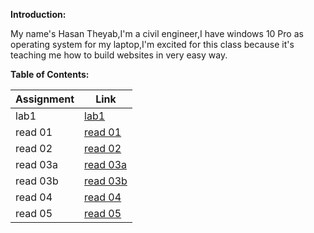 **Introduction:**

My name's Hasan Theyab,I'm a civil engineer,I have windows 10 Pro as operating system for my laptop,I'm excited for this class because it's teaching me how to build websites in very easy way.

**Table of Contents:**

| Assignment  | Link        |
| ----------- | ----------- |
| lab1        | [lab1](lab1.md)         |
| read 01     | [read 01](read1.md)     |
| read 02     | [read 02](read2.md)     |
| read 03a    | [read 03a](read3a.md)   |
| read 03b    | [read 03b](read3b.md)   |
| read 04     | [read 04](read4.md)     |
| read 05     | [read 05](read5.md)     |





